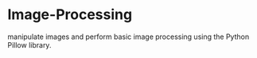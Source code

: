 # Image-Processing
manipulate images and perform basic image processing using the Python Pillow library.
